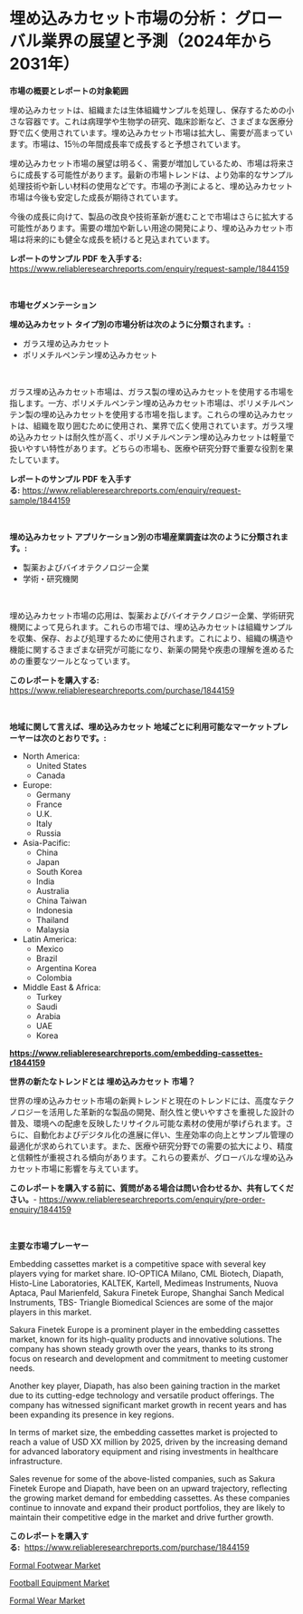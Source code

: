 <p><h1>埋め込みカセット市場の分析： グローバル業界の展望と予測（2024年から2031年）</h1></p><p><strong>市場の概要とレポートの対象範囲</strong></p>
<p><p>埋め込みカセットは、組織または生体組織サンプルを処理し、保存するための小さな容器です。これは病理学や生物学の研究、臨床診断など、さまざまな医療分野で広く使用されています。埋め込みカセット市場は拡大し、需要が高まっています。市場は、15％の年間成長率で成長すると予想されています。</p><p>埋め込みカセット市場の展望は明るく、需要が増加しているため、市場は将来さらに成長する可能性があります。最新の市場トレンドは、より効率的なサンプル処理技術や新しい材料の使用などです。市場の予測によると、埋め込みカセット市場は今後も安定した成長が期待されています。</p><p>今後の成長に向けて、製品の改良や技術革新が進むことで市場はさらに拡大する可能性があります。需要の増加や新しい用途の開発により、埋め込みカセット市場は将来的にも健全な成長を続けると見込まれています。</p></p>
<p><strong>レポートのサンプル PDF を入手する:</strong> <a href="https://www.reliableresearchreports.com/enquiry/request-sample/1844159">https://www.reliableresearchreports.com/enquiry/request-sample/1844159</a></p>
<p>&nbsp;</p>
<p><strong>市場セグメンテーション</strong></p>
<p><strong>埋め込みカセット タイプ別の市場分析は次のように分類されます。:</strong></p>
<p><ul><li>ガラス埋め込みカセット</li><li>ポリメチルペンテン埋め込みカセット</li></ul></p>
<p>&nbsp;</p>
<p><p>ガラス埋め込みカセット市場は、ガラス製の埋め込みカセットを使用する市場を指します。一方、ポリメチルペンテン埋め込みカセット市場は、ポリメチルペンテン製の埋め込みカセットを使用する市場を指します。これらの埋め込みカセットは、組織を取り囲むために使用され、業界で広く使用されています。ガラス埋め込みカセットは耐久性が高く、ポリメチルペンテン埋め込みカセットは軽量で扱いやすい特性があります。どちらの市場も、医療や研究分野で重要な役割を果たしています。</p></p>
<p><strong>レポートのサンプル PDF を入手する:</strong>&nbsp;<a href="https://www.reliableresearchreports.com/enquiry/request-sample/1844159">https://www.reliableresearchreports.com/enquiry/request-sample/1844159</a></p>
<p>&nbsp;</p>
<p><strong> 埋め込みカセット アプリケーション別の市場産業調査は次のように分類されます。:</strong></p>
<p><ul><li>製薬およびバイオテクノロジー企業</li><li>学術・研究機関</li></ul></p>
<p>&nbsp;</p>
<p><p>埋め込みカセット市場の応用は、製薬およびバイオテクノロジー企業、学術研究機関によって見られます。これらの市場では、埋め込みカセットは組織サンプルを収集、保存、および処理するために使用されます。これにより、組織の構造や機能に関するさまざまな研究が可能になり、新薬の開発や疾患の理解を進めるための重要なツールとなっています。</p></p>
<p><strong>このレポートを購入する:</strong>&nbsp; <a href="https://www.reliableresearchreports.com/purchase/1844159">https://www.reliableresearchreports.com/purchase/1844159</a></p>
<p>&nbsp;</p>
<p><strong>地域に関して言えば、埋め込みカセット 地域ごとに利用可能なマーケットプレーヤーは次のとおりです。:</strong></p>
<p><ul>
    <li>
        North America:
        <ul>
            <li>United States</li>
            <li>Canada</li>
        </ul>
    </li>
    <li>
        Europe:
        <ul>
            <li>Germany</li>
            <li>France</li>
            <li>U.K.</li>
            <li>Italy</li>
            <li>Russia</li>
        </ul>
    </li>
    <li>
        Asia-Pacific:
        <ul>
            <li>China</li>
            <li>Japan</li>
            <li>South Korea</li>
            <li>India</li>
            <li>Australia</li>
            <li>China Taiwan</li>
            <li>Indonesia</li>
            <li>Thailand</li>
            <li>Malaysia</li>
        </ul>
    </li>
    <li>
        Latin America:
        <ul>
            <li>Mexico</li>
            <li>Brazil</li>
            <li>Argentina Korea</li>
            <li>Colombia</li>
        </ul>
    </li>
    <li>
        Middle East & Africa:
        <ul>
            <li>Turkey</li>
            <li>Saudi</li>
            <li>Arabia</li>
            <li>UAE</li>
            <li>Korea</li>
        </ul>
    </li>
    </ul></p>
<p><strong><a href="https://www.reliableresearchreports.com/embedding-cassettes-r1844159">https://www.reliableresearchreports.com/embedding-cassettes-r1844159</a></strong>&nbsp;</p>
<p><strong>世界の新たなトレンドとは 埋め込みカセット 市場？</strong></p>
<p><p>世界の埋め込みカセット市場の新興トレンドと現在のトレンドには、高度なテクノロジーを活用した革新的な製品の開発、耐久性と使いやすさを重視した設計の普及、環境への配慮を反映したリサイクル可能な素材の使用が挙げられます。さらに、自動化およびデジタル化の進展に伴い、生産効率の向上とサンプル管理の最適化が求められています。また、医療や研究分野での需要の拡大により、精度と信頼性が重視される傾向があります。これらの要素が、グローバルな埋め込みカセット市場に影響を与えています。</p></p>
<p><strong>このレポートを購入する前に、質問がある場合は問い合わせるか、共有してください。</strong>- <a href="https://www.reliableresearchreports.com/enquiry/pre-order-enquiry/1844159">https://www.reliableresearchreports.com/enquiry/pre-order-enquiry/1844159</a></p>
<p>&nbsp;</p>
<p><strong>主要な市場プレーヤー</strong></p>
<p><p>Embedding cassettes market is a competitive space with several key players vying for market share. IO-OPTICA Milano, CML Biotech, Diapath, Histo-Line Laboratories, KALTEK, Kartell, Medimeas Instruments, Nuova Aptaca, Paul Marienfeld, Sakura Finetek Europe, Shanghai Sanch Medical Instruments, TBS- Triangle Biomedical Sciences are some of the major players in this market.</p><p>Sakura Finetek Europe is a prominent player in the embedding cassettes market, known for its high-quality products and innovative solutions. The company has shown steady growth over the years, thanks to its strong focus on research and development and commitment to meeting customer needs.</p><p>Another key player, Diapath, has also been gaining traction in the market due to its cutting-edge technology and versatile product offerings. The company has witnessed significant market growth in recent years and has been expanding its presence in key regions.</p><p>In terms of market size, the embedding cassettes market is projected to reach a value of USD XX million by 2025, driven by the increasing demand for advanced laboratory equipment and rising investments in healthcare infrastructure.</p><p>Sales revenue for some of the above-listed companies, such as Sakura Finetek Europe and Diapath, have been on an upward trajectory, reflecting the growing market demand for embedding cassettes. As these companies continue to innovate and expand their product portfolios, they are likely to maintain their competitive edge in the market and drive further growth.</p></p>
<p><strong>このレポートを購入する:</strong>&nbsp;&nbsp;<a href="https://www.reliableresearchreports.com/purchase/1844159">https://www.reliableresearchreports.com/purchase/1844159</a></p>
<p><p><a href="https://summer-dogwood-3e9.notion.site/Formal-Footwear-Market-Trends-Forecast-and-Competitive-Analysis-to-2031-f7e25ffbac2b4242aa0e845dbdc691eb">Formal Footwear Market</a></p><p><a href="https://lydian-appliance-61d.notion.site/Football-Equipment-Market-Size-Market-Outlook-and-Market-Forecast-2024-to-2031-d5a8c0e8ce664c61a9cf349bcfd2e2b7">Football Equipment Market</a></p><p><a href="https://forested-sushi-9b0.notion.site/Formal-Wear-Market-Insight-Market-Trends-Growth-Forecasted-from-2024-TO-2031-bb59038150b34f3bbf4fd94be53abc8f">Formal Wear Market</a></p></p>